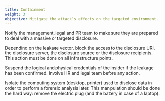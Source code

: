 ```yaml
---
title: Containment
weight: 3
objective: Mitigate the attack’s effects on the targeted environment.
---
```

Notify the management, legal and PR team to make sure they are prepared to deal with a massive or targeted disclosure.

Depending on the leakage vector, block the access to the disclosure URI, the disclosure server, the disclosure source or the disclosure recipients. This action must be done on all infrastructure points.

Suspend the logical and physical credentials of the insider if the leakage has been confirmed. Involve HR and legal team before any action.

Isolate the computing system (desktop, printer) used to disclose data in order to perform a forensic analysis later. This manipulation should be done the hard way: remove the electric plug (and the battery in case of a laptop).
